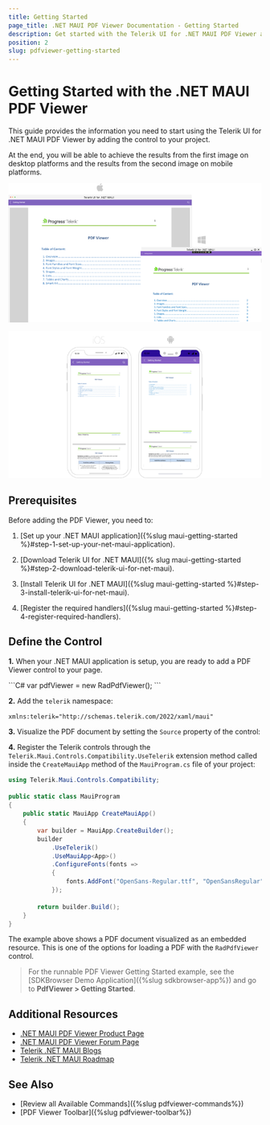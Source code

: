 ```yaml
---
title: Getting Started
page_title: .NET MAUI PDF Viewer Documentation - Getting Started
description: Get started with the Telerik UI for .NET MAUI PDF Viewer and add the control to your .NET MAUI project.
position: 2
slug: pdfviewer-getting-started
---
```


# Getting Started with the .NET MAUI PDF Viewer

This guide provides the information you need to start using the Telerik UI for .NET MAUI PDF Viewer by adding the control to your project.

At the end, you will be able to achieve the results from the first image on desktop platforms and the results from the second image on mobile platforms.

![Telerik UI for .NET MAUI PDF Viewer Getting Started on Desktop platforms](images/pdf-getting-started-desktop.png)

![Telerik UI for .NET MAUI PDF Viewer Getting Started on mobile platforms ](images/pdf-gettingstarted-mobile.png)

## Prerequisites

Before adding the PDF Viewer, you need to:

1. [Set up your .NET MAUI application]({%slug maui-getting-started %}#step-1-set-up-your-net-maui-application).

1. [Download Telerik UI for .NET MAUI]({% slug maui-getting-started %}#step-2-download-telerik-ui-for-net-maui).

1. [Install Telerik UI for .NET MAUI]({%slug maui-getting-started %}#step-3-install-telerik-ui-for-net-maui).

1. [Register the required handlers]({%slug maui-getting-started %}#step-4-register-required-handlers).

## Define the Control

**1.** When your .NET MAUI application is setup, you are ready to add a PDF Viewer control to your page.

<snippet id='pdfviewer-getting-started-xaml' />
```C#
var pdfViewer = new RadPdfViewer();
```

**2.** Add the `telerik` namespace:

```XAML
xmlns:telerik="http://schemas.telerik.com/2022/xaml/maui"
```

**3.** Visualize the PDF document by setting the `Source` property of the control:

<snippet id='pdfviewer-getting-started' />

**4.** Register the Telerik controls through the `Telerik.Maui.Controls.Compatibility.UseTelerik` extension method called inside the `CreateMauiApp` method of the `MauiProgram.cs` file of your project:

```C#
using Telerik.Maui.Controls.Compatibility;

public static class MauiProgram
{
	public static MauiApp CreateMauiApp()
	{
		var builder = MauiApp.CreateBuilder();
		builder
			.UseTelerik()
			.UseMauiApp<App>()
			.ConfigureFonts(fonts =>
			{
				fonts.AddFont("OpenSans-Regular.ttf", "OpenSansRegular");
			});

		return builder.Build();
	}
}           
```

The example above shows a PDF document visualized as an embedded resource. This is one of the options for loading a PDF with the `RadPdfViewer` control.

> For the runnable PDF Viewer Getting Started example, see the [SDKBrowser Demo Application]({%slug sdkbrowser-app%}) and go to **PdfViewer > Getting Started**.

## Additional Resources

- [.NET MAUI PDF Viewer Product Page](https://www.telerik.com/maui-ui/pdfviewer)
- [.NET MAUI PDF Viewer Forum Page](https://www.telerik.com/forums/maui?tagId=2059)
- [Telerik .NET MAUI Blogs](https://www.telerik.com/blogs/mobile-net-maui)
- [Telerik .NET MAUI Roadmap](https://www.telerik.com/support/whats-new/maui-ui/roadmap)

## See Also

- [Review all Available Commands]({%slug pdfviewer-commands%})
- [PDF Viewer Toolbar]({%slug pdfviewer-toolbar%})
